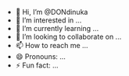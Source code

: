 - 👋 Hi, I’m @DONdinuka
- 👀 I’m interested in ...
- 🌱 I’m currently learning ...
- 💞️ I’m looking to collaborate on ...
- 📫 How to reach me ...
- 😄 Pronouns: ...
- ⚡ Fun fact: ...

<!---
DONdinuka/DONdinuka is a ✨ special ✨ repository because its `README.md` (this file) appears on your GitHub profile.
You can click the Preview link to take a look at your changes.
--->
